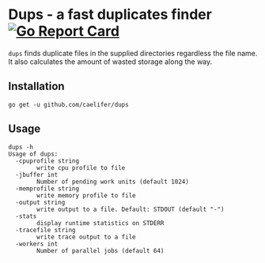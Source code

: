 # Dups - a fast duplicates finder [![Go Report Card](https://goreportcard.com/badge/github.com/caelifer/dups)](https://goreportcard.com/report/github.com/caelifer/dups)
`dups` finds duplicate files in the supplied directories regardless the file name. It also calculates the amount of wasted storage along the way.

## Installation
```
go get -u github.com/caelifer/dups
```
## Usage
```
dups -h
Usage of dups:
  -cpuprofile string
    	write cpu profile to file
  -jbuffer int
    	Number of pending work units (default 1024)
  -memprofile string
    	write memory profile to file
  -output string
    	write output to a file. Default: STDOUT (default "-")
  -stats
    	display runtime statistics on STDERR
  -tracefile string
    	write trace output to a file
  -workers int
    	Number of parallel jobs (default 64)
```
